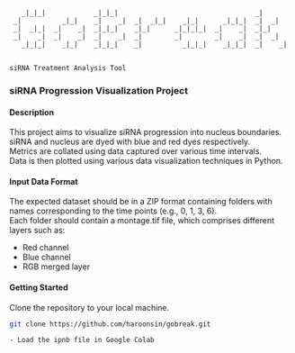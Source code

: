 ```shell
   _|_|_|            _|_|_|                                  _|        
 _|          _|_|    _|    _|  _|  _|_|    _|_|      _|_|_|  _|  _|    
 _|  _|_|  _|    _|  _|_|_|    _|_|      _|_|_|_|  _|    _|  _|_|      
 _|    _|  _|    _|  _|    _|  _|        _|        _|    _|  _|  _|    
   _|_|_|    _|_|    _|_|_|    _|          _|_|_|    _|_|_|  _|    _|  
                                                                       
                                                                       
siRNA Treatment Analysis Tool
```

### siRNA Progression Visualization Project

#### Description

This project aims to visualize siRNA progression into nucleus boundaries. \
siRNA and nucleus are dyed with blue and red dyes respectively. \
Metrics are collated using data captured over various time intervals. \
Data is then plotted using various data visualization techniques in Python. 

#### Input Data Format

The expected dataset should be in a ZIP format containing folders with names corresponding to the time points (e.g., 0, 1, 3, 6). \
Each folder should contain a montage.tif file, which comprises different layers such as:
- Red channel
- Blue channel
- RGB merged layer

#### Getting Started
Clone the repository to your local machine.

```bash
git clone https://github.com/haroonsin/gobreak.git

- Load the ipnb file in Google Colab
```
